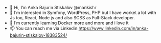 - 👋 Hi, I’m Anka Bajurin Stiskalov @mankishr 
- 👀 I’m interested in Symfony, WordPress, PHP but I have worket a lot with Js too, React, Node.js and also SCSS as Full-Stack developer.
- 🌱 I’m currently learning Docker more and more and i love it
- 📫 You can reach me via Linkedin https://www.linkedin.com/in/anka-bajurin-stiskalov-18383524/

<!---
mankishr/mankishr is a ✨ special ✨ repository because its `README.md` (this file) appears on your GitHub profile.
You can click the Preview link to take a look at your changes.
--->
